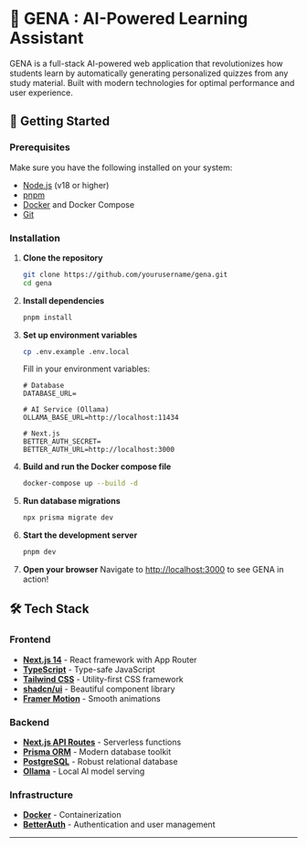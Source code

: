 # 🧠 GENA : AI-Powered Learning Assistant


GENA is a full-stack AI-powered web application that revolutionizes how students learn by automatically generating personalized quizzes from any study material. Built with modern technologies for optimal performance and user experience.

## 🚀 Getting Started

### Prerequisites

Make sure you have the following installed on your system:
- [Node.js](https://nodejs.org/) (v18 or higher)
- [pnpm](https://pnpm.io/) 
- [Docker](https://www.docker.com/) and Docker Compose
- [Git](https://git-scm.com/)

### Installation

1. **Clone the repository**
   ```bash
   git clone https://github.com/yourusername/gena.git
   cd gena
   ```

2. **Install dependencies**
   ```bash
   pnpm install
   ```

3. **Set up environment variables**
   ```bash
   cp .env.example .env.local
   ```
   
   Fill in your environment variables:
   ```env
   # Database
   DATABASE_URL=

   # AI Service (Ollama)
   OLLAMA_BASE_URL=http://localhost:11434
   
   # Next.js
   BETTER_AUTH_SECRET=
   BETTER_AUTH_URL=http://localhost:3000
   ```

4. **Build and run the Docker compose file**
   ```bash
   docker-compose up --build -d
   ```

5. **Run database migrations**
   ```bash
   npx prisma migrate dev
   ```

6. **Start the development server**
   ```bash
   pnpm dev
   ```

7. **Open your browser**
   Navigate to [http://localhost:3000](http://localhost:3000) to see GENA in action!

## 🛠️ Tech Stack

### Frontend
- **[Next.js 14](https://nextjs.org/)** - React framework with App Router
- **[TypeScript](https://www.typescriptlang.org/)** - Type-safe JavaScript
- **[Tailwind CSS](https://tailwindcss.com/)** - Utility-first CSS framework
- **[shadcn/ui](https://ui.shadcn.com/)** - Beautiful component library
- **[Framer Motion](https://www.framer.com/motion/)** - Smooth animations

### Backend
- **[Next.js API Routes](https://nextjs.org/docs/api-routes/introduction)** - Serverless functions
- **[Prisma ORM](https://www.prisma.io/)** - Modern database toolkit
- **[PostgreSQL](https://www.postgresql.org/)** - Robust relational database
- **[Ollama](https://ollama.ai/)** - Local AI model serving

### Infrastructure
- **[Docker](https://www.docker.com/)** - Containerization
- **[BetterAuth](https://www.better-auth.com)** - Authentication and user management

---
